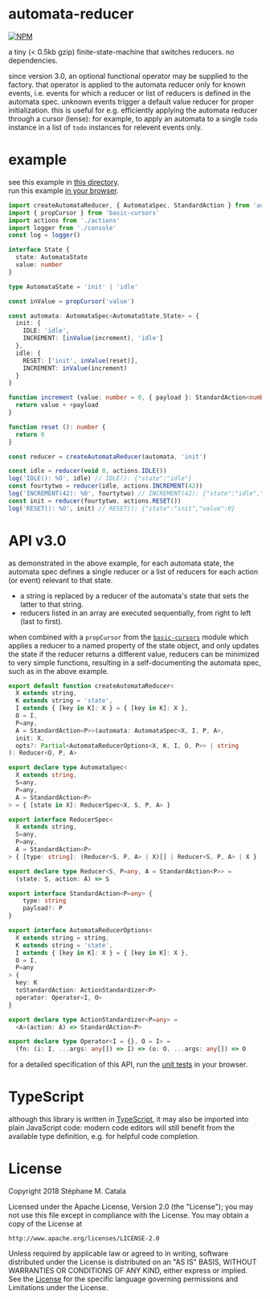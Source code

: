 # automata-reducer
[![NPM](https://nodei.co/npm/automata-reducer.png?compact=true)](https://nodei.co/npm/automata-reducer/)

a tiny (< 0.5kb gzip) finite-state-machine that switches reducers.
no dependencies.

since version 3.0, an optional functional operator may be supplied to the factory.
that operator is applied to the automata reducer only for known events,
i.e. events for which a reducer or list of reducers
is defined in the automata spec.
unknown events trigger a default value reducer for proper initialization.
this is useful for e.g. efficiently applying the automata reducer
through a cursor (lense): for example, to apply an automata
to a single `todo` instance in a list of `todo` instances
for relevent events only.

# example
see this example in [this directory](./example/index.ts).<br/>
run this example [in your browser](https://cdn.rawgit.com/ZenyWay/automata-reducer/v2.1.0/example/index.html).

```ts
import createAutomataReducer, { AutomataSpec, StandardAction } from 'automata-reducer'
import { propCursor } from 'basic-cursors'
import actions from './actions'
import logger from './console'
const log = logger()

interface State {
  state: AutomataState
  value: number
}

type AutomataState = 'init' | 'idle'

const inValue = propCursor('value')

const automata: AutomataSpec<AutomataState,State> = {
  init: {
    IDLE: 'idle',
    INCREMENT: [inValue(increment), 'idle']
  },
  idle: {
    RESET: ['init', inValue(reset)],
    INCREMENT: inValue(increment)
  }
}

function increment (value: number = 0, { payload }: StandardAction<number>) {
  return value + +payload
}

function reset (): number {
  return 0
}

const reducer = createAutomataReducer(automata, 'init')

const idle = reducer(void 0, actions.IDLE())
log('IDLE(): %O', idle) // IDLE(): {"state":"idle"}
const fourtytwo = reducer(idle, actions.INCREMENT(42))
log('INCREMENT(42): %O', fourtytwo) // INCREMENT(42): {"state":"idle","value":42}
const init = reducer(fourtytwo, actions.RESET())
log('RESET(): %O', init) // RESET(): {"state":"init","value":0}
```

# API v3.0
as demonstrated in the above example, for each automata state,
the automata spec defines a single reducer or a list of reducers
for each action (or event) relevant to that state.
* a string is replaced by a reducer of the automata's state
that sets the latter to that string.
* reducers listed in an array are executed sequentially, from right to left
(last to first).

when combined with a `propCursor` from the
[`basic-cursors`](https://npmjs.com/package/basic-cursors) module
which applies a reducer to a named property of the state object,
and only updates the state if the reducer returns a different value,
reducers can be minimized to very simple functions,
resulting in a self-documenting the automata spec,
such as in the above example.

```ts
export default function createAutomataReducer<
  X extends string,
  K extends string = 'state',
  I extends { [key in K]: X } = { [key in K]: X },
  O = I,
  P=any,
  A = StandardAction<P>>(automata: AutomataSpec<X, I, P, A>,
  init: X,
  opts?: Partial<AutomataReducerOptions<X, K, I, O, P>> | string
): Reducer<O, P, A>

export declare type AutomataSpec<
  X extends string,
  S=any,
  P=any,
  A = StandardAction<P>
> = { [state in X]: ReducerSpec<X, S, P, A> }

export interface ReducerSpec<
  X extends string,
  S=any,
  P=any,
  A = StandardAction<P>
> { [type: string]: (Reducer<S, P, A> | X)[] | Reducer<S, P, A> | X }

export declare type Reducer<S, P=any, A = StandardAction<P>> =
  (state: S, action: A) => S

export interface StandardAction<P=any> {
    type: string
    payload?: P
}

export interface AutomataReducerOptions<
  X extends string = string,
  K extends string = 'state',
  I extends { [key in K]: X } = { [key in K]: X },
  O = I,
  P=any
> {
  key: K
  toStandardAction: ActionStandardizer<P>
  operator: Operator<I, O>
}

export declare type ActionStandardizer<P=any> =
  <A>(action: A) => StandardAction<P>

export declare type Operator<I = {}, O = I> =
  (fn: (i: I, ...args: any[]) => I) => (o: O, ...args: any[]) => O
```
for a detailed specification of this API,
run the [unit tests](https://cdn.rawgit.com/ZenyWay/automata-reducer/v2.1.0/spec/web/index.html)
in your browser.

# TypeScript
although this library is written in [TypeScript](https://www.typescriptlang.org),
it may also be imported into plain JavaScript code:
modern code editors will still benefit from the available type definition,
e.g. for helpful code completion.

# License
Copyright 2018 Stéphane M. Catala

Licensed under the Apache License, Version 2.0 (the "License");
you may not use this file except in compliance with the License.
You may obtain a copy of the License at

    http://www.apache.org/licenses/LICENSE-2.0

Unless required by applicable law or agreed to in writing, software
distributed under the License is distributed on an "AS IS" BASIS,
WITHOUT WARRANTIES OR CONDITIONS OF ANY KIND, either express or implied.
See the [License](./LICENSE) for the specific language governing permissions and
Limitations under the License.
